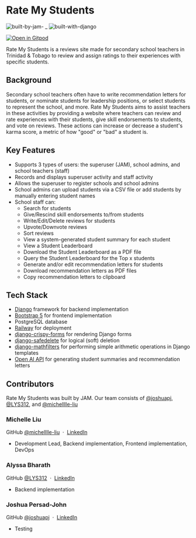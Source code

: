 # Rate My Students

![built-by-jam- _](https://user-images.githubusercontent.com/77900309/230798499-4ef99d38-5334-46eb-951e-6a70ad52146c.svg) ![built-with-django](https://user-images.githubusercontent.com/77900309/230798543-05f5f479-43d7-4450-84f4-2a46967ff46b.svg)

[![Open in Gitpod](https://gitpod.io/button/open-in-gitpod.svg)](https://gitpod.io/#https://github.com/WE-ARE-JAM/student-reviews)

Rate My Students is a reviews site made for secondary school teachers in Trinidad & Tobago to review and assign ratings to their experiences with specific students.

## Background

Secondary school teachers often have to write recommendation letters for students, or nominate students for leadership positions, or select students to represent the school, and more. Rate My Students aims to assist teachers in these activities by providing a website where teachers can review and rate experiences with their students, give skill endorsements to students, and vote on reviews. These actions can increase or decrease a student's karma score, a metric of how "good" or "bad" a student is.

## Key Features

- Supports 3 types of users: the superuser (JAM), school admins, and school teachers (staff)
- Records and displays superuser activity and staff activity
- Allows the superuser to register schools and school admins
- School admins can upload students via a CSV file or add students by manually entering student names
- School staff can:
  - Search for students
  - Give/Rescind skill endorsements to/from students
  - Write/Edit/Delete reviews for students
  - Upvote/Downvote reviews
  - Sort reviews
  - View a system-generated student summary for each student
  - View a Student Leaderboard
  - Download the Student Leaderboard as a PDF file
  - Query the Student Leaderboard for the Top x students
  - Generate and/or edit recommendation letters for students
  - Download recommendation letters as PDF files
  - Copy recommendation letters to clipboard

## Tech Stack

- [Django](https://www.djangoproject.com) framework for backend implementation
- [Bootstrap 5](https://getbootstrap.com) for frontend implementation
- PostgreSQL database
- [Railway](https://railway.app) for deployment
- [django-crispy-forms](https://django-crispy-forms.readthedocs.io/en/latest/) for rendering Django forms
- [django-safedelete](https://django-safedelete.readthedocs.io/en/latest/index.html) for logical (soft) deletion
- [django-mathfilters](https://pypi.org/project/django-mathfilters/) for performing simple arithmetic operations in Django templates
- [Open AI API](https://platform.openai.com/docs/introduction) for generating student summaries and recommendation letters

## Contributors

Rate My Students was built by JAM. Our team consists of [@joshuapj](https://github.com/joshuapj), [@LYS312](https://github.com/LYS312), and [@michelllle-liu](https://github.com/michelllle-liu)

### Michelle Liu 
GitHub [@michelllle-liu](https://github.com/michelllle-liu) &nbsp;&middot;&nbsp; [LinkedIn](https://www.linkedin.com/in/michelllle-liu/)
- Development Lead, Backend implementation, Frontend implementation, DevOps

### Alyssa Bharath
GitHub [@LYS312](https://github.com/LYS312) &nbsp;&middot;&nbsp; [LinkedIn](https://www.linkedin.com/in/alyssa-bharath-b9a7a1256/)
- Backend implementation

### Joshua Persad-John
GitHub [@joshuapj](https://github.com/joshuapj) &nbsp;&middot;&nbsp; [LinkedIn](https://www.linkedin.com/in/joshua-persad-john/)
- Testing
